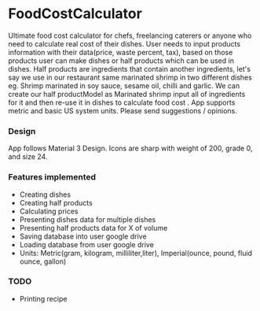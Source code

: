 # FoodCostCalculator
Ultimate food cost calculator for chefs, freelancing caterers or anyone who need to calculate real
cost of their dishes. User needs to input products information with their data(price, waste percent,
tax), based on those products user can make dishes or half products which can be used in dishes.
Half products are ingredients that contain another ingredients, let's say we use in our restaurant
same marinated shrimp in two different dishes eg. Shrimp marinated in soy sauce, sesame oil, chilli
and garlic. We can create our half productModel as Marinated shrimp input all of ingredients for it
and then re-use it in dishes to calculate food cost . App supports metric and basic US system units.
Please send suggestions / opinions.

### Design
App follows Material 3 Design. Icons are sharp with weight of 200, grade 0, and size 24.

### Features implemented 

- Creating dishes
- Creating half products
- Calculating prices
- Presenting dishes data for multiple dishes
- Presenting half products data for X of volume
- Saving database into user google drive
- Loading database from user google drive
- Units: Metric(gram, kilogram, milliliter,liter), Imperial(ounce, pound, fluid ounce, gallon)

### TODO 
- Printing recipe
